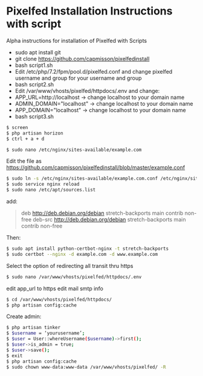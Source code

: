 # Pixelfed Installation Instructions with script

Alpha instructions for installation of Pixelfed with Scripts

  - sudo apt install git
  - git clone https://github.com/capmisson/pixelfedinstall 
  - bash script1.sh
  - Edit /etc/php/7.2/fpm/pool.d/pixelfed.conf and change pixelfed username and group for your username and group
  - bash script2.sh
  - Edit /var/www/vhosts/pixelfed/httpdocs/.env and change:
  - APP_URL=http://localhost -> change localhost to your domain name
  - ADMIN_DOMAIN="localhost" -> change localhost to your domain name
  - APP_DOMAIN="localhost" -> change localhost to your domain name
 - bash script3.sh
 
    
```sh
$ screen
$ php artisan horizon
$ ctrl + a + d
```


```sh
$ sudo nano /etc/nginx/sites-available/example.com
```

Edit the file as https://github.com/capmisson/pixelfedinstall/blob/master/example.conf

```sh
$ sudo ln -s /etc/nginx/sites-available/example.com.conf /etc/nginx/sites-enabled/
$ sudo service nginx reload
$ sudo nano /etc/apt/sources.list
```

add:
>deb http://deb.debian.org/debian stretch-backports main contrib non-free
>deb-src http://deb.debian.org/debian stretch-backports main contrib non-free

Then:
```sh
$ sudo apt install python-certbot-nginx -t stretch-backports
$ sudo certbot --nginx -d example.com -d www.example.com
```
Select the option of redirecting all transit thru https

```sh
$ sudo nano /var/www/vhosts/pixelfed/httpdocs/.env
```

edit app_url to https
edit mail smtp info

```sh
$ cd /var/www/vhosts/pixelfed/httpdocs/
$ php artisan config:cache
```
Create admin:
```sh
$ php artisan tinker
$ $username = ‘yourusername’;
$ $user = User::whereUsername($username)->first();
$ $user->is_admin = true;
$ $user->save();
$ exit
$ php artisan config:cache
$ sudo chown www-data:www-data /var/www/vhosts/pixelfed/ -R
```
